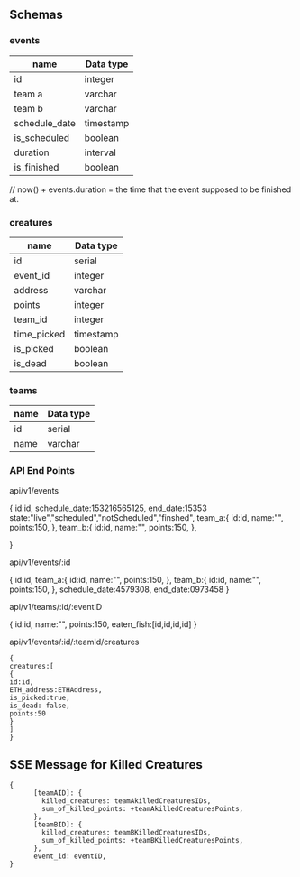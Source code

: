 ## Schemas

### events

| name          | Data type |
| ------------- | --------- |
| id            | integer   |
| team a        | varchar   |
| team b        | varchar   |
| schedule_date | timestamp |
| is_scheduled  | boolean   |
| duration      | interval  |
| is_finished   | boolean   |

// now() + events.duration = the time that the event supposed to be finished at.

[comment]: <> (emaing the points let's see if they can derived from the other relationships or not! )

### creatures

| name        | Data type |
| ----------- | --------- |
| id          | serial    |
| event_id    | integer   |
| address     | varchar   |
| points      | integer   |
| team_id     | integer   |
| time_picked | timestamp |
| is_picked   | boolean   |
| is_dead     | boolean   |

### teams

| name | Data type |
| ---- | --------- |
| id   | serial    |
| name | varchar   |

### API End Points

api/v1/events

{
id:id,
schedule_date:153216565125,
end_date:15353
state:"live","scheduled","notScheduled","finshed",
team_a:{
id:id,
name:"",
points:150,
},
team_b:{
id:id,
name:"",
points:150,
},

}

api/v1/events/:id

{
id:id,
team_a:{
id:id,
name:"",
points:150,
},
team_b:{
id:id,
name:"",
points:150,
},
schedule_date:4579308,
end_date:0973458
}

api/v1/teams/:id/:eventID

{
id:id,
name:"",
points:150,
eaten_fish:[id,id,id,id]
}

api/v1/events/:id/:teamId/creatures

```
{
creatures:[
{
id:id,
ETH_address:ETHAddress,
is_picked:true,
is_dead: false,
points:50
}
]
}
```

## SSE Message for Killed Creatures

```
{
      [teamAID]: {
        killed_creatures: teamAkilledCreaturesIDs,
        sum_of_killed_points: +teamAkilledCreaturesPoints,
      },
      [teamBID]: {
        killed_creatures: teamBKilledCreaturesIDs,
        sum_of_killed_points: +teamBKilledCreaturesPoints,
      },
      event_id: eventID,
}

```
